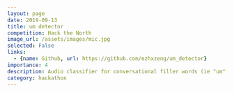 ```yaml
---
layout: page
date: 2019-09-13
title: um detector
competition: Hack the North
image_url: /assets/images/mic.jpg
selected: False
links:
  - {name: Github, url: https://github.com/ezhxzeng/um_detector}
importance: 4
description: Audio classifier for conversational filler words (ie "um")
category: hackathon
---
```


